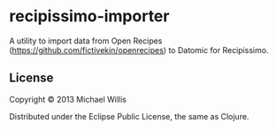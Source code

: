 # recipissimo-importer

A utility to import data from Open Recipes (https://github.com/fictivekin/openrecipes) to Datomic for Recipissimo.

## License

Copyright © 2013 Michael Willis

Distributed under the Eclipse Public License, the same as Clojure.
